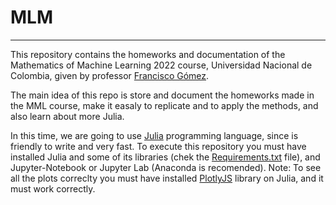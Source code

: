 # MLM
---
This repository contains the homeworks and documentation of the Mathematics of Machine Learning 2022 course, Universidad Nacional de Colombia, given by professor [Francisco Gómez](https://sites.google.com/site/fagomezj/).

The main idea of this repo is store and document the homeworks made in the MML course, make it easaly to replicate and to apply the methods, and also learn about more Julia. 

In this time, we are going to use [Julia](https://julialang.org/) programming language, since is friendly to write and very fast. To execute this repository you must have installed Julia and some of its libraries (chek the [Requirements.txt](https://github.com/saguileran/MLM/blob/main/Requirements.txt) file), and  Jupyter-Notebook or Jupyter Lab (Anaconda is recomended). Note: To see all the plots correclty you must have installed [PlotlyJS](https://plotly.com/julia/) library on Julia, and it must work correctly.

